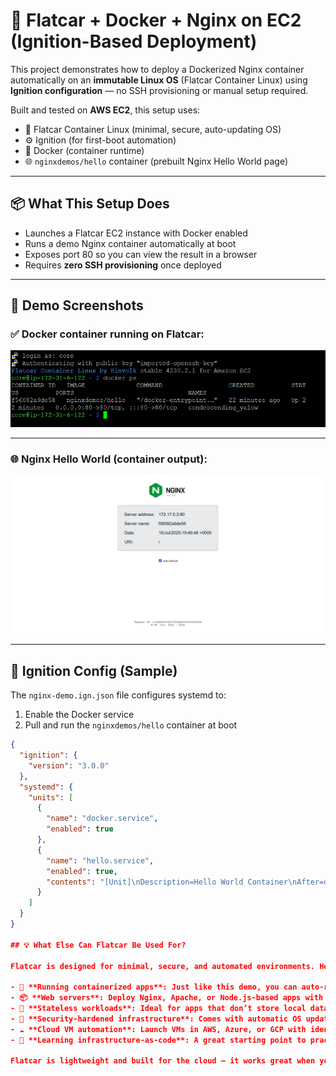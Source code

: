 # 🚀 Flatcar + Docker + Nginx on EC2 (Ignition-Based Deployment)

This project demonstrates how to deploy a Dockerized Nginx container automatically on an **immutable Linux OS** (Flatcar Container Linux) using **Ignition configuration** — no SSH provisioning or manual setup required.

Built and tested on **AWS EC2**, this setup uses:

- 🧊 Flatcar Container Linux (minimal, secure, auto-updating OS)
- ⚙️ Ignition (for first-boot automation)
- 🐳 Docker (container runtime)
- 🌐 `nginxdemos/hello` container (prebuilt Nginx Hello World page)

---

## 📦 What This Setup Does

- Launches a Flatcar EC2 instance with Docker enabled
- Runs a demo Nginx container automatically at boot
- Exposes port 80 so you can view the result in a browser
- Requires **zero SSH provisioning** once deployed

---

## 📸 Demo Screenshots

### ✅ Docker container running on Flatcar:

![Docker container running](screenshots/terminal.png)

---

### 🌐 Nginx Hello World (container output):

![Nginx Hello Page](screenshots/demo.png)

---

## 🧾 Ignition Config (Sample)

The `nginx-demo.ign.json` file configures systemd to:

1. Enable the Docker service
2. Pull and run the `nginxdemos/hello` container at boot

```json
{
  "ignition": {
    "version": "3.0.0"
  },
  "systemd": {
    "units": [
      {
        "name": "docker.service",
        "enabled": true
      },
      {
        "name": "hello.service",
        "enabled": true,
        "contents": "[Unit]\nDescription=Hello World Container\nAfter=docker.service\nRequires=docker.service\n\n[Service]\nExecStart=/usr/bin/docker run -d -p 80:80 nginxdemos/hello\nRestart=always\n\n[Install]\nWantedBy=multi-user.target"
      }
    ]
  }
}

## 💡 What Else Can Flatcar Be Used For?

Flatcar is designed for minimal, secure, and automated environments. Here are some simple, beginner-friendly use cases:

- 🐳 **Running containerized apps**: Just like this demo, you can auto-run any Docker container.
- 📦 **Web servers**: Deploy Nginx, Apache, or Node.js-based apps with no OS overhead.
- 🔁 **Stateless workloads**: Ideal for apps that don’t store local data (e.g., frontend services, API gateways).
- 🔐 **Security-hardened infrastructure**: Comes with automatic OS updates and minimal attack surface.
- ☁️ **Cloud VM automation**: Launch VMs in AWS, Azure, or GCP with identical behavior using Ignition JSON.
- 🧪 **Learning infrastructure-as-code**: A great starting point to practice declarative server setups.

Flatcar is lightweight and built for the cloud — it works great when you want to automate, simplify, and containerize your workloads.


